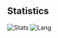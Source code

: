 ## Statistics
![Stats](https://github-readme-stats.vercel.app/api?username=yinheli&show_icons=true&count_private=true&hide_title=true&theme=dark)
![Lang](https://github-readme-stats.vercel.app/api/top-langs/?username=yinheli&langs_count=8&layout=compact&hide_title=true&theme=dark)
